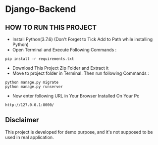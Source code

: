 # Django-Backend

## HOW TO RUN THIS PROJECT
- Install Python(3.7.6) (Don't Forget to Tick Add to Path while installing Python)
- Open Terminal and Execute Following Commands :
```
pip install -r requirements.txt
```
- Download This Project Zip Folder and Extract it
- Move to project folder in Terminal. Then run following Commands :
```
python manage.py migrate
python manage.py runserver
```
- Now enter following URL in Your Browser Installed On Your Pc
```
http://127.0.0.1:8000/
```


## Disclaimer
This project is developed for demo purpose, and it's not supposed to be used in real application.
